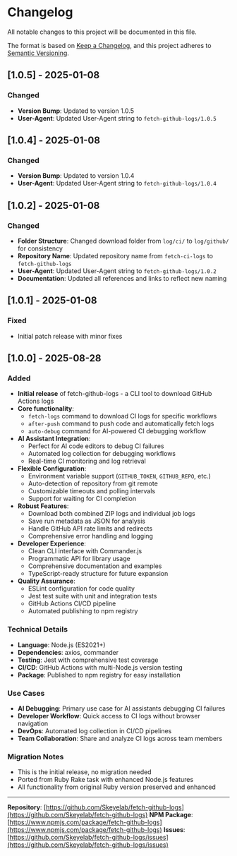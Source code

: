 # Changelog

All notable changes to this project will be documented in this file.

The format is based on [Keep a Changelog](https://keepachangelog.com/en/1.0.0/),
and this project adheres to [Semantic Versioning](https://semver.org/spec/v2.0.0.html).

## [1.0.5] - 2025-01-08

### Changed
- **Version Bump**: Updated to version 1.0.5
- **User-Agent**: Updated User-Agent string to `fetch-github-logs/1.0.5`

## [1.0.4] - 2025-01-08

### Changed
- **Version Bump**: Updated to version 1.0.4
- **User-Agent**: Updated User-Agent string to `fetch-github-logs/1.0.4`

## [1.0.2] - 2025-01-08

### Changed
- **Folder Structure**: Changed download folder from `log/ci/` to `log/github/` for consistency
- **Repository Name**: Updated repository name from `fetch-ci-logs` to `fetch-github-logs`
- **User-Agent**: Updated User-Agent string to `fetch-github-logs/1.0.2`
- **Documentation**: Updated all references and links to reflect new naming

## [1.0.1] - 2025-01-08

### Fixed
- Initial patch release with minor fixes

## [1.0.0] - 2025-08-28

### Added
- **Initial release** of fetch-github-logs - a CLI tool to download GitHub Actions logs
- **Core functionality**:
  - `fetch-logs` command to download CI logs for specific workflows
  - `after-push` command to push code and automatically fetch logs
  - `auto-debug` command for AI-powered CI debugging workflow
- **AI Assistant Integration**:
  - Perfect for AI code editors to debug CI failures
  - Automated log collection for debugging workflows
  - Real-time CI monitoring and log retrieval
- **Flexible Configuration**:
  - Environment variable support (`GITHUB_TOKEN`, `GITHUB_REPO`, etc.)
  - Auto-detection of repository from git remote
  - Customizable timeouts and polling intervals
  - Support for waiting for CI completion
- **Robust Features**:
  - Download both combined ZIP logs and individual job logs
  - Save run metadata as JSON for analysis
  - Handle GitHub API rate limits and redirects
  - Comprehensive error handling and logging
- **Developer Experience**:
  - Clean CLI interface with Commander.js
  - Programmatic API for library usage
  - Comprehensive documentation and examples
  - TypeScript-ready structure for future expansion
- **Quality Assurance**:
  - ESLint configuration for code quality
  - Jest test suite with unit and integration tests
  - GitHub Actions CI/CD pipeline
  - Automated publishing to npm registry

### Technical Details
- **Language**: Node.js (ES2021+)
- **Dependencies**: axios, commander
- **Testing**: Jest with comprehensive test coverage
- **CI/CD**: GitHub Actions with multi-Node.js version testing
- **Package**: Published to npm registry for easy installation

### Use Cases
- **AI Debugging**: Primary use case for AI assistants debugging CI failures
- **Developer Workflow**: Quick access to CI logs without browser navigation
- **DevOps**: Automated log collection in CI/CD pipelines
- **Team Collaboration**: Share and analyze CI logs across team members

### Migration Notes
- This is the initial release, no migration needed
- Ported from Ruby Rake task with enhanced Node.js features
- All functionality from original Ruby version preserved and enhanced

---

**Repository**: [https://github.com/Skeyelab/fetch-github-logs](https://github.com/Skeyelab/fetch-github-logs)
**NPM Package**: [https://www.npmjs.com/package/fetch-github-logs](https://www.npmjs.com/package/fetch-github-logs)
**Issues**: [https://github.com/Skeyelab/fetch-github-logs/issues](https://github.com/Skeyelab/fetch-github-logs/issues)
